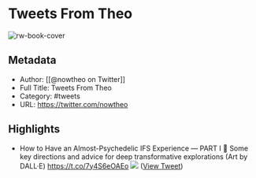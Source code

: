 # Tweets From Theo

![rw-book-cover](https://pbs.twimg.com/profile_images/1443829456070578178/RtMTQt30.jpg)

## Metadata
- Author: [[@nowtheo on Twitter]]
- Full Title: Tweets From Theo
- Category: #tweets
- URL: https://twitter.com/nowtheo

## Highlights
- How to Have an Almost-Psychedelic IFS Experience — PART I 🧵
  Some key directions and advice for deep transformative explorations (Art by DALL·E) https://t.co/7y4S6eOAEo
  ![](https://pbs.twimg.com/media/FW6bTvjagAQIi-L.jpg) ([View Tweet](https://twitter.com/nowtheo/status/1544345229905756160))
